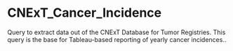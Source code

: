 # CNExT_Cancer_Incidence
Query to extract data out of the CNExT Database for Tumor Registries.  This query is the base for Tableau-based reporting of yearly cancer incidences..
